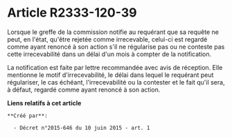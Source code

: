 # Article R2333-120-39

Lorsque le greffe de la commission notifie au requérant que sa requête ne peut, en l'état, qu'être rejetée comme irrecevable,
celui-ci est regardé comme ayant renoncé à son action s'il ne régularise pas ou ne conteste pas cette irrecevabilité dans un
délai d'un mois à compter de la notification.

La notification est faite par lettre recommandée avec avis de réception. Elle mentionne le motif d'irrecevabilité, le délai
dans lequel le requérant peut régulariser, le cas échéant, l'irrecevabilité ou la contester et le fait qu'il sera, à défaut,
regardé comme ayant renoncé à son action.

**Liens relatifs à cet article**

	**Créé par**:

	  - Décret n°2015-646 du 10 juin 2015 - art. 1
